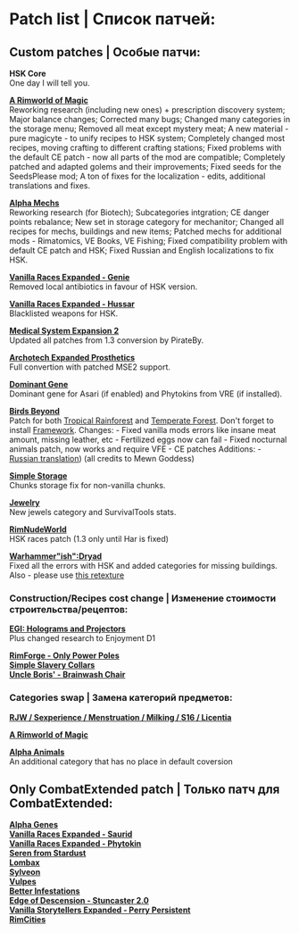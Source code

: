 # Patch list | Список патчей:

## Custom patches | Особые патчи:
**HSK Core**<br>
One day I will tell you.

**[A Rimworld of Magic](https://steamcommunity.com/sharedfiles/filedetails/?id=1201382956)**<br>
Reworking research (including new ones) + prescription discovery system;
Major balance changes;
Corrected many bugs;
Changed many categories in the storage menu;
Removed all meat except mystery meat;
A new material - pure magicyte - to unify recipes to HSK system;
Completely changed most recipes, moving crafting to different crafting stations;
Fixed problems with the default CE patch - now all parts of the mod are compatible;
Completely patched and adapted golems and their improvements;
Fixed seeds for the SeedsPlease mod;
A ton of fixes for the localization - edits, additional translations and fixes.

**[Alpha Mechs](https://steamcommunity.com/sharedfiles/filedetails/?id=2901424072)**<br>
Reworking research (for Biotech);
Subcategories intgration;
CE danger points rebalance;
New set in storage category for mechanitor;
Changed all recipes for mechs, buildings and new items;
Patched mechs for additional mods - Rimatomics, VE Books, VE Fishing;
Fixed compatibility problem with default CE patch and HSK;
Fixed Russian and English localizations to fix HSK.

**[Vanilla Races Expanded - Genie](https://steamcommunity.com/sharedfiles/filedetails/?id=2901424072)**<br>
Removed local antibiotics in favour of HSK version.

**[Vanilla Races Expanded - Hussar](https://steamcommunity.com/sharedfiles/filedetails/?id=2893586390)**<br>
Blacklisted weapons for HSK.

**[Medical System Expansion 2](https://steamcommunity.com/sharedfiles/filedetails/?id=2056706586)**<br>
Updated all patches from 1.3 conversion by PirateBy.

**[Archotech Expanded Prosthetics](https://steamcommunity.com/sharedfiles/filedetails/?id=1467604976)**<br>
Full convertion with patched MSE2 support.

**[Dominant Gene](https://steamcommunity.com/sharedfiles/filedetails/?id=2884110898)**<br>
Dominant gene for Asari (if enabled) and Phytokins from VRE (if installed).

**[Birds Beyond](https://steamcommunity.com/sharedfiles/filedetails/?id=2889889049)**<br>
Patch for both [Tropical Rainforest](https://steamcommunity.com/sharedfiles/filedetails/?id=2794752505) and [Temperate Forest](https://steamcommunity.com/sharedfiles/filedetails/?id=2591791695). Don't forget to install [Framework](https://steamcommunity.com/sharedfiles/filedetails/?id=2889889049).
  Changes:
    - Fixed vanilla mods errors like insane meat amount, missing leather, etc
    - Fertilized eggs now can fail
    - Fixed nocturnal animals patch, now works and require VFE
    - CE patches
  Additions:
    - [Russian translation](https://steamcommunity.com/sharedfiles/filedetails/?id=2950642433)) (all credits to Mewn Goddess)

**[Simple Storage](https://discord.com/channels/272340793174392832/1063821520423633016)**<br>
Chunks storage fix for non-vanilla chunks.

**[Jewelry](https://discord.com/channels/272340793174392832/1061698507720900768)**<br>
New jewels category and SurvivalTools stats.

**[RimNudeWorld](https://discord.com/channels/374305025486225409/374778646432448530)**<br>
HSK races patch (1.3 only until Har is fixed)

**[Warhammer"ish":Dryad](https://steamcommunity.com/workshop/filedetails/?id=2958123708)**<br>
Fixed all the errors with HSK and added categories for missing buildings. Also - please use [this retexture](https://steamcommunity.com/sharedfiles/filedetails/?id=2678376745)

### Construction/Recipes cost change | Изменение стоимости строительства/рецептов: 

**[EGI: Holograms and Projectors](https://steamcommunity.com/sharedfiles/filedetails/?id=2979598490)**<br>
Plus changed research to Enjoyment D1

**[RimForge - Only Power Poles](https://steamcommunity.com/sharedfiles/filedetails/?id=2507086460)**<br>
**[Simple Slavery Collars](https://steamcommunity.com/sharedfiles/filedetails/?id=2557274194)**<br>
**[Uncle Boris' - Brainwash Chair](https://steamcommunity.com/sharedfiles/filedetails/?id=2885223720)**<br>

### Categories swap | Замена категорий предметов: 
**[RJW / Sexperience / Menstruation / Milking / S16 / Licentia](https://discord.com/channels/374305025486225409/374778646432448530)**<br>

**[A Rimworld of Magic](https://discord.com/channels/272340793174392832/875750742684749844/980463459189809222)**<br>

**[Alpha Animals](https://discord.com/channels/272340793174392832/1070441231773093998)**<br>
An additional category that has no place in default coversion

## Only CombatExtended patch | Только патч для CombatExtended:

**[Alpha Genes](https://steamcommunity.com/sharedfiles/filedetails/?id=2891845502)**<br>
**[Vanilla Races Expanded - Saurid](https://steamcommunity.com/sharedfiles/filedetails/?id=2880990495)**<br>
**[Vanilla Races Expanded - Phytokin](https://steamcommunity.com/sharedfiles/filedetails/?id=2927323805)**<br>
**[Seren from Stardust](https://steamcommunity.com/sharedfiles/filedetails/?id=2704627783)**<br>
**[Lombax](https://steamcommunity.com/sharedfiles/filedetails/?id=2384986421)**<br>
**[Sylveon](https://steamcommunity.com/sharedfiles/filedetails/?id=2800815182)**<br>
**[Vulpes](https://steamcommunity.com/sharedfiles/filedetails/?id=2174717519)**<br>
**[Better Infestations](https://steamcommunity.com/sharedfiles/filedetails/?id=1319614331)**<br>
**[Edge of Descension - Stuncaster 2.0](https://steamcommunity.com/sharedfiles/filedetails/?id=1319614331)**<br>
**[Vanilla Storytellers Expanded - Perry Persistent](https://steamcommunity.com/sharedfiles/filedetails/?id=2149702069)**<br>
**[RimCities](https://steamcommunity.com/sharedfiles/filedetails/?id=1775170117)**<br>